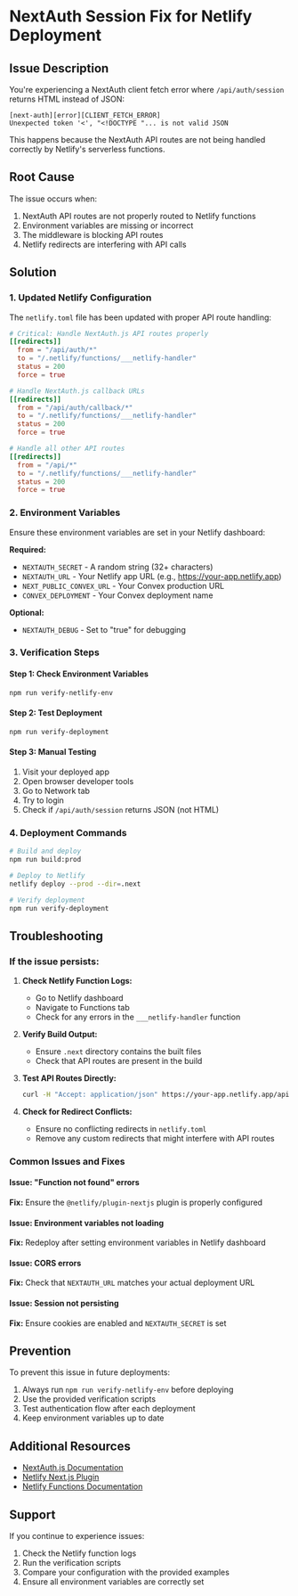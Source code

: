 # NextAuth Session Fix for Netlify Deployment

## Issue Description

You're experiencing a NextAuth client fetch error where `/api/auth/session` returns HTML instead of JSON:

```
[next-auth][error][CLIENT_FETCH_ERROR] 
Unexpected token '<', "<!DOCTYPE "... is not valid JSON
```

This happens because the NextAuth API routes are not being handled correctly by Netlify's serverless functions.

## Root Cause

The issue occurs when:
1. NextAuth API routes are not properly routed to Netlify functions
2. Environment variables are missing or incorrect
3. The middleware is blocking API routes
4. Netlify redirects are interfering with API calls

## Solution

### 1. Updated Netlify Configuration

The `netlify.toml` file has been updated with proper API route handling:

```toml
# Critical: Handle NextAuth.js API routes properly
[[redirects]]
  from = "/api/auth/*"
  to = "/.netlify/functions/___netlify-handler"
  status = 200
  force = true

# Handle NextAuth.js callback URLs
[[redirects]]
  from = "/api/auth/callback/*"
  to = "/.netlify/functions/___netlify-handler"
  status = 200
  force = true

# Handle all other API routes
[[redirects]]
  from = "/api/*"
  to = "/.netlify/functions/___netlify-handler"
  status = 200
  force = true
```

### 2. Environment Variables

Ensure these environment variables are set in your Netlify dashboard:

**Required:**
- `NEXTAUTH_SECRET` - A random string (32+ characters)
- `NEXTAUTH_URL` - Your Netlify app URL (e.g., https://your-app.netlify.app)
- `NEXT_PUBLIC_CONVEX_URL` - Your Convex production URL
- `CONVEX_DEPLOYMENT` - Your Convex deployment name

**Optional:**
- `NEXTAUTH_DEBUG` - Set to "true" for debugging

### 3. Verification Steps

#### Step 1: Check Environment Variables
```bash
npm run verify-netlify-env
```

#### Step 2: Test Deployment
```bash
npm run verify-deployment
```

#### Step 3: Manual Testing
1. Visit your deployed app
2. Open browser developer tools
3. Go to Network tab
4. Try to login
5. Check if `/api/auth/session` returns JSON (not HTML)

### 4. Deployment Commands

```bash
# Build and deploy
npm run build:prod

# Deploy to Netlify
netlify deploy --prod --dir=.next

# Verify deployment
npm run verify-deployment
```

## Troubleshooting

### If the issue persists:

1. **Check Netlify Function Logs:**
   - Go to Netlify dashboard
   - Navigate to Functions tab
   - Check for any errors in the `___netlify-handler` function

2. **Verify Build Output:**
   - Ensure `.next` directory contains the built files
   - Check that API routes are present in the build

3. **Test API Routes Directly:**
   ```bash
   curl -H "Accept: application/json" https://your-app.netlify.app/api/auth/session
   ```

4. **Check for Redirect Conflicts:**
   - Ensure no conflicting redirects in `netlify.toml`
   - Remove any custom redirects that might interfere with API routes

### Common Issues and Fixes

#### Issue: "Function not found" errors
**Fix:** Ensure the `@netlify/plugin-nextjs` plugin is properly configured

#### Issue: Environment variables not loading
**Fix:** Redeploy after setting environment variables in Netlify dashboard

#### Issue: CORS errors
**Fix:** Check that `NEXTAUTH_URL` matches your actual deployment URL

#### Issue: Session not persisting
**Fix:** Ensure cookies are enabled and `NEXTAUTH_SECRET` is set

## Prevention

To prevent this issue in future deployments:

1. Always run `npm run verify-netlify-env` before deploying
2. Use the provided verification scripts
3. Test authentication flow after each deployment
4. Keep environment variables up to date

## Additional Resources

- [NextAuth.js Documentation](https://next-auth.js.org/)
- [Netlify Next.js Plugin](https://github.com/netlify/netlify-plugin-nextjs)
- [Netlify Functions Documentation](https://docs.netlify.com/functions/overview/)

## Support

If you continue to experience issues:

1. Check the Netlify function logs
2. Run the verification scripts
3. Compare your configuration with the provided examples
4. Ensure all environment variables are correctly set 